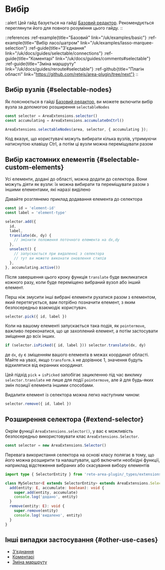 # Вибір

::alert
Цей гайд базується на гайді [Базовий редактор](/uk/docs/guides/basic). Рекомендується переглянути його для повного розуміння цього гайду.
::

::references
:ref-example{title="Базовий" link="/uk/examples/basic"}
:ref-example{title="Вибір ласо/шатром" link="/uk/examples/lasso-marquee-selection"}
:ref-guide{title="З'єднання" link="/uk/docs/guides/selectable/connections"}
:ref-guide{title="Коментарі" link="/uk/docs/guides/comments#selectable"}
:ref-guide{title="Зміна маршруту" link="/uk/docs/guides/reroute#selectable"}
:ref-github{title="Плагін області" link="https://github.com/retejs/area-plugin/tree/next"}
::

## Вибір вузлів {#selectable-nodes}

Як пояснюється в гайді [Базовий редактор](/uk/docs/guides/basic#selectable-nodes), ви можете включити вибір вузла за допомогою розширення `selectableNodes`

```ts
const selector = AreaExtensions.selector()
const accumulating = AreaExtensions.accumulateOnCtrl()

AreaExtensions.selectableNodes(area, selector, { accumulating });
```

Код вказує, що користувачі можуть вибирати кілька вузлів, утримуючи натиснутою клавішу Ctrl, а потім ці вузли можна переміщувати разом

## Вибір кастомних елементів {#selectable-custom-elements}

Усі елементи, додані до області, можна додати до селектора. Вони можуть діяти як вузли: їх можна вибирати та переміщувати разом з іншими елементами, які наразі виділено

Давайте розглянемо приклад додавання елемента до селектора

```ts
const id = 'element-id'
const label = 'element-type'

selector.add({
  id,
  label,
  translate(dx, dy) {
    // змінити положення поточного елемента на dx,dy
  },
  unselect() {
    // запускається при видаленні з селектора
    // тут ви можете виконати оновлення стилів
  },
}, accumulating.active())
```

Після завершення цього кроку функція `translate` буде викликатися кожного разу, коли буде переміщено вибраний вузол або інший елемент.

Перш ніж змусити інші вибрані елементи рухатися разом з елементом, який перетягується, вам потрібно позначити елемент, з яким безпосередньо взаємодіє користувач.

```ts
selector.pick({ id, label })
```

Коли на вашому елементі запускається така подія, як `pointermove`, важливо переконатися, що це захоплений елемент, а потім застосувати зміщення до всіх інших.

```ts
if (selector.isPicked({ id, label })) selector.translate(dx, dy)
```
де `dx`, `dy` є зміщенням вашого елемента в межах координат області. Майте на увазі, якщо `transform.k` не дорівнює 1, значення будуть відхилятися від екранних координат.

Цей підхід `pick` + `isPicked` запобігає зацикленню під час виклику `selector.translate` не лише для події `pointermove`, але й для будь-яких змін позиції елемента іншими способами.

Видалити елемент із селектора можна легко наступним чином:

```ts
selector.remove({ id, label })
```

## Розширення селектора {#extend-selector}

Окрім функції `AreaExtensions.selector()`, у вас є можливість безпосередньо використовувати клас `AreaExtensions.Selector`.

```ts
const selector = new AreaExtensions.Selector()
```

Перевага використання селектора на основі класу полягає в тому, що його можна розширити та налаштувати, щоб включити необхідні функції, наприклад відстеження вибраних або скасування вибору елементів

```ts
import type { SelectorEntity } from 'rete-area-plugin/_types/extensions/selectable'

class MySelector<E extends SelectorEntity> extends AreaExtensions.Selector<E> {
  add(entity: E, accumulate: boolean): void {
    super.add(entity, accumulate)
    console.log('додано', entity)
  }
  remove(entity: E): void {
    super.remove(entity)
    console.log('видалено', entity)
  }
}
```

## Інші випадки застосування {#other-use-cases}

- [З'єднання](/uk/docs/guides/selectable/connections)
- [Коментарі](/uk/docs/guides/comments#selectable)
- [Зміна маршруту](/uk/docs/guides/reroute#selectable)
